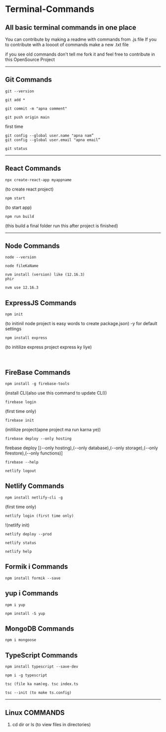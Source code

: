 # Terminal-Commands
## All basic terminal commands in one place

You can contribute by making a readme with commands from .js file
If you to contribute with a loooot of commands make a new .txt file 


if you see old commands don't tell me fork it and feel free to contribute in this OpenSource Project

<hr>

## Git Commands
```
git --version
```
```
git add *

git commit -m "apna comment"

git push origin main 
```

first time

	git config --global user.name "apna nam”
	git config --global user.email "apna email”
```
git status
```

<hr>

## React Commands
~~~
npx create-react-app myappname
~~~
(to create react project)
~~~
npm start
~~~
(to start app)

	npm run build
(this build a final folder run this after project is finished)


<hr>

## Node Commands
```
node --version
```
```
node fileKaName
```


```
nvm install (version) like (12.16.3)
phir
```
```
nvm use 12.16.3
```

## ExpressJS Commands
```
npm init
```
(to initinil node project is easy words to create package.json)  -y for default settings

	npm install express

(to initilize express project express ky liye)

<br>

## FireBase Commands
```
npm install -g firebase-tools
```
(install CLI(also use this command to update CLI))

	firebase login

(first time only)

	firebase init

(initilize project(apne project ma run karna ye))

	firebase deploy --only hosting

firebase deploy   [(--only hosting),(--only database),(--only storage),(--only firestore),(--only functions)]

```
firebase --help
```
```
netlify logout
```
## Netlify Commands
```
npm install netlify-cli -g 
```
(first time only)
```
netlify login (first time only)
```
!(netlify init)
```
netlify deploy --prod
```

    netlify status
```
netlify help
```
## Formik i Commands
```
npm install formik --save
```
## yup i Commands
```
npm i yup
```
```
npm install -S yup
```


## MongoDB Commands
```
npm i mongoose
```


## TypeScript Commands 
```
npm install typescript --save-dev
```
```
npm i -g typescript
```
```
tsc (file ka nam)eg. tsc index.ts
```
```
tsc --init (to make ts.config)
```

<hr>

## Linux COMMANDS 

1. cd
dir or ls (to view files in directories)
